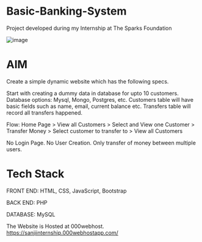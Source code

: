 # Basic-Banking-System

Project developed during my Internship at The Sparks Foundation

![image](https://github.com/VatsalDoshi/Banking-System/assets/114709734/7bce3e5b-7d9f-4653-be2f-e6ad7293a3bb)


# AIM
Create a simple dynamic website which has the following specs.

Start with creating a dummy data in database for upto 10 customers. Database options: Mysql, Mongo, Postgres, etc. Customers table will have basic fields such as name, email, current balance etc. Transfers table will record all transfers happened.

Flow: Home Page > View all Customers > Select and View one Customer > Transfer Money > Select customer to transfer to > View all Customers

No Login Page. No User Creation. Only transfer of money between multiple users.

# Tech Stack
FRONT END: HTML, CSS, JavaScript, Bootstrap 

BACK END: PHP

DATABASE: MySQL

The Website is Hosted at 000webhost.
https://sanjiinternship.000webhostapp.com/
